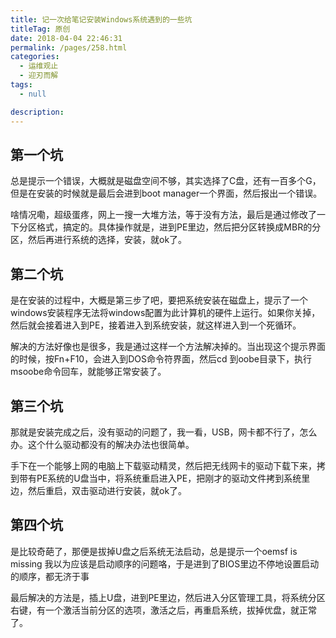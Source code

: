 ```yaml
---
title: 记一次给笔记安装Windows系统遇到的一些坑
titleTag: 原创
date: 2018-04-04 22:46:31
permalink: /pages/258.html
categories: 
  - 运维观止
  - 迎刃而解
tags: 
  - null

description: 
---
```


## 第一个坑

总是提示一个错误，大概就是磁盘空间不够，其实选择了C盘，还有一百多个G，但是在安装的时候就是最后会进到boot manager一个界面，然后报出一个错误。

啥情况嘞，超级蛋疼，网上一搜一大堆方法，等于没有方法，最后是通过修改了一下分区格式，搞定的。具体操作就是，进到PE里边，然后把分区转换成MBR的分区，然后再进行系统的选择，安装，就ok了。

## 第二个坑

是在安装的过程中，大概是第三步了吧，要把系统安装在磁盘上，提示了一个windows安装程序无法将windows配置为此计算机的硬件上运行。如果你关掉，然后就会接着进入到PE，接着进入到系统安装，就这样进入到一个死循环。

解决的方法好像也是很多，我是通过这样一个方法解决掉的。当出现这个提示界面的时候，按Fn+F10，会进入到DOS命令符界面，然后cd 到oobe目录下，执行msoobe命令回车，就能够正常安装了。

## 第三个坑

那就是安装完成之后，没有驱动的问题了，我一看，USB，网卡都不行了，怎么办。这个什么驱动都没有的解决办法也很简单。

手下在一个能够上网的电脑上下载驱动精灵，然后把无线网卡的驱动下载下来，拷到带有PE系统的U盘当中，将系统重启进入PE，把刚才的驱动文件拷到系统里边，然后重启，双击驱动进行安装，就ok了。

## 第四个坑

是比较奇葩了，那便是拔掉U盘之后系统无法启动，总是提示一个oemsf is missing 我以为应该是启动顺序的问题咯，于是进到了BIOS里边不停地设置启动的顺序，都无济于事

最后解决的方法是，插上U盘，进到PE里边，然后进入分区管理工具，将系统分区右键，有一个激活当前分区的选项，激活之后，再重启系统，拔掉优盘，就正常了。
